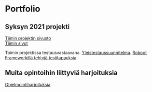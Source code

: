 # **Portfolio**

## Syksyn 2021 projekti

[Tiimin projektin sivusto](https://ff2020s-team3.pages.labranet.jamk.fi/core/)  
[Tiimin sivut](https://ff2020s-team3.pages.labranet.jamk.fi/site/)  

Toimin projektissa testausvastaavana. [Yleistestaussuunnitelma](https://ff2020s-team3.pages.labranet.jamk.fi/core/50-Testaushallinta/yleistestaussuunnitelma/).
[Roboot Frameworkillä tehtyjä testitapauksia](https://github.com/anmasa1/RobotFrameworkTests)


## Muita opintoihin liittyviä harjoituksia

[Ohjelmointiharjoituksia](https://github.com/anmasa1/PythonExercises)


